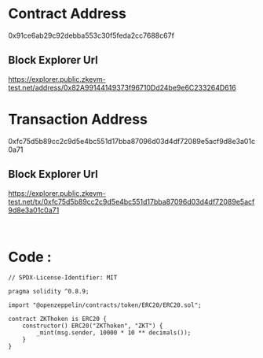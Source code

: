 # Contract Address
0x91ce6ab29c92debba553c30f5feda2cc7688c67f
## Block Explorer Url
https://explorer.public.zkevm-test.net/address/0x82A99144149373f96710Dd24be9e6C233264D616

# Transaction Address
0xfc75d5b89cc2c9d5e4bc551d17bba87096d03d4df72089e5acf9d8e3a01c0a71
## Block Explorer Url
https://explorer.public.zkevm-test.net/tx/0xfc75d5b89cc2c9d5e4bc551d17bba87096d03d4df72089e5acf9d8e3a01c0a71

<br>

# Code :
```
// SPDX-License-Identifier: MIT

pragma solidity ^0.8.9;

import "@openzeppelin/contracts/token/ERC20/ERC20.sol";

contract ZKThoken is ERC20 {
    constructor() ERC20("ZKThoken", "ZKT") {
        _mint(msg.sender, 10000 * 10 ** decimals());
    }
}
```
